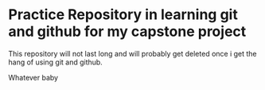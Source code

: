 # Practice Repository in learning git and github for my capstone project

This repository will not last long and will probably get deleted once i get the hang of using git and github.

Whatever baby
